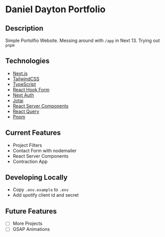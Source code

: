 # Daniel Dayton Portfolio

## Description

Simple Portolfio Website. Messing around with `/app` in Next 13. Trying out `pnpm`

## Technologies

-   [Next.js](https://nextjs.org/)
-   [TailwindCSS](https://tailwindcss.com/)
-   [TypeScript](https://www.typescriptlang.org/)
-   [React Hook Form](https://react-hook-form.com/)
-   [Next Auth](https://next-auth.js.org/)
-   [Jotai](https://jotai.pmnd.rs/)
-   [React Server Components](https://reactjs.org/blog/2020/12/21/data-fetching-with-react-server-components.html)
-   [React Query](https://react-query.tanstack.com/)
-   [Pnpm](https://pnpm.io/)

## Current Features

-   Project Filters
-   Contact Form with nodemailer
-   React Server Components
-   Contraction App

## Developing Locally

-   Copy `.env.example` to `.env`
-   Add spotify client id and secret

## Future Features

-   [ ] More Projects
-   [ ] GSAP Animations
